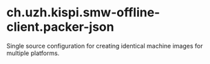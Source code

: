 # ch.uzh.kispi.smw-offline-client.packer-json
Single source configuration for creating identical machine images for multiple platforms.
